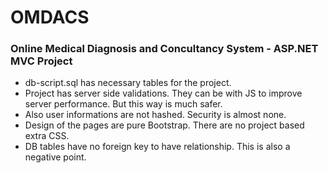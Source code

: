 # OMDACS
### Online Medical Diagnosis and Concultancy System - ASP.NET MVC Project

- db-script.sql has necessary tables for the project.
- Project has server side validations. They can be with JS to improve server performance. But this way is much safer.
- Also user informations are not hashed. Security is almost none.
- Design of the pages are pure Bootstrap. There are no project based extra CSS. 
- DB tables have no foreign key to have relationship. This is also a negative point.
